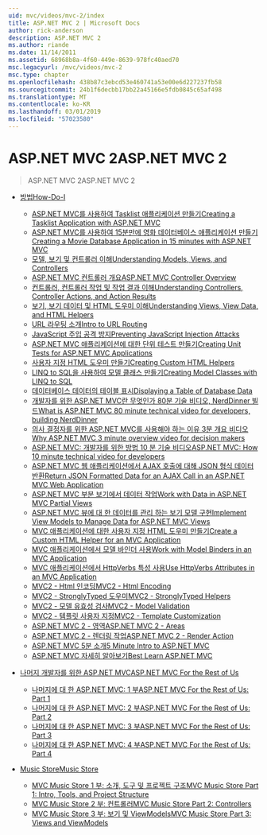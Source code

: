 ```yaml
---
uid: mvc/videos/mvc-2/index
title: ASP.NET MVC 2 | Microsoft Docs
author: rick-anderson
description: ASP.NET MVC 2
ms.author: riande
ms.date: 11/14/2011
ms.assetid: 68968b8a-4f60-449e-8639-978fc40aed70
msc.legacyurl: /mvc/videos/mvc-2
msc.type: chapter
ms.openlocfilehash: 438b87c3ebcd53e460741a53e00e6d227237fb58
ms.sourcegitcommit: 24b1f6decbb17bb22a45166e5fdb0845c65af498
ms.translationtype: MT
ms.contentlocale: ko-KR
ms.lasthandoff: 03/01/2019
ms.locfileid: "57023580"
---
```

<a name="aspnet-mvc-2"></a><span data-ttu-id="e2f11-103">ASP.NET MVC 2</span><span class="sxs-lookup"><span data-stu-id="e2f11-103">ASP.NET MVC 2</span></span>
====================
> <span data-ttu-id="e2f11-104">ASP.NET MVC 2</span><span class="sxs-lookup"><span data-stu-id="e2f11-104">ASP.NET MVC 2</span></span>


- [<span data-ttu-id="e2f11-105">방법</span><span class="sxs-lookup"><span data-stu-id="e2f11-105">How-Do-I</span></span>](how-do-i/index.md)

    - [<span data-ttu-id="e2f11-106">ASP.NET MVC를 사용하여 Tasklist 애플리케이션 만들기</span><span class="sxs-lookup"><span data-stu-id="e2f11-106">Creating a Tasklist Application with ASP.NET MVC</span></span>](how-do-i/creating-a-tasklist-application-with-aspnet-mvc.md)
    - [<span data-ttu-id="e2f11-107">ASP.NET MVC를 사용하여 15분만에 영화 데이터베이스 애플리케이션 만들기</span><span class="sxs-lookup"><span data-stu-id="e2f11-107">Creating a Movie Database Application in 15 minutes with ASP.NET MVC</span></span>](how-do-i/creating-a-movie-database-application-in-15-minutes-with-aspnet-mvc.md)
    - [<span data-ttu-id="e2f11-108">모델, 보기 및 컨트롤러 이해</span><span class="sxs-lookup"><span data-stu-id="e2f11-108">Understanding Models, Views, and Controllers</span></span>](how-do-i/understanding-models-views-and-controllers.md)
    - [<span data-ttu-id="e2f11-109">ASP.NET MVC 컨트롤러 개요</span><span class="sxs-lookup"><span data-stu-id="e2f11-109">ASP.NET MVC Controller Overview</span></span>](how-do-i/aspnet-mvc-controller-overview.md)
    - [<span data-ttu-id="e2f11-110">컨트롤러, 컨트롤러 작업 및 작업 결과 이해</span><span class="sxs-lookup"><span data-stu-id="e2f11-110">Understanding Controllers, Controller Actions, and Action Results</span></span>](how-do-i/understanding-controllers-controller-actions-and-action-results.md)
    - [<span data-ttu-id="e2f11-111">보기, 보기 데이터 및 HTML 도우미 이해</span><span class="sxs-lookup"><span data-stu-id="e2f11-111">Understanding Views, View Data, and HTML Helpers</span></span>](how-do-i/understanding-views-view-data-and-html-helpers.md)
    - [<span data-ttu-id="e2f11-112">URL 라우팅 소개</span><span class="sxs-lookup"><span data-stu-id="e2f11-112">Intro to URL Routing</span></span>](how-do-i/an-introduction-to-url-routing.md)
    - [<span data-ttu-id="e2f11-113">JavaScript 주입 공격 방지</span><span class="sxs-lookup"><span data-stu-id="e2f11-113">Preventing JavaScript Injection Attacks</span></span>](how-do-i/preventing-javascript-injection-attacks.md)
    - [<span data-ttu-id="e2f11-114">ASP.NET MVC 애플리케이션에 대한 단위 테스트 만들기</span><span class="sxs-lookup"><span data-stu-id="e2f11-114">Creating Unit Tests for ASP.NET MVC Applications</span></span>](how-do-i/creating-unit-tests-for-aspnet-mvc-applications.md)
    - [<span data-ttu-id="e2f11-115">사용자 지정 HTML 도우미 만들기</span><span class="sxs-lookup"><span data-stu-id="e2f11-115">Creating Custom HTML Helpers</span></span>](how-do-i/creating-custom-html-helpers.md)
    - [<span data-ttu-id="e2f11-116">LINQ to SQL을 사용하여 모델 클래스 만들기</span><span class="sxs-lookup"><span data-stu-id="e2f11-116">Creating Model Classes with LINQ to SQL</span></span>](how-do-i/creating-model-classes-with-linq-to-sql.md)
    - [<span data-ttu-id="e2f11-117">데이터베이스 데이터의 테이블 표시</span><span class="sxs-lookup"><span data-stu-id="e2f11-117">Displaying a Table of Database Data</span></span>](how-do-i/displaying-a-table-of-database-data.md)
    - [<span data-ttu-id="e2f11-118">개발자를 위한 ASP.NET MVC란 무엇인가 80분 기술 비디오, NerdDinner 빌드</span><span class="sxs-lookup"><span data-stu-id="e2f11-118">What is ASP.NET MVC 80 minute technical video for developers, building NerdDinner</span></span>](how-do-i/what-is-aspnet-mvc-80-minute-technical-video-for-developers-building-nerddinner.md)
    - [<span data-ttu-id="e2f11-119">의사 결정자를 위한 ASP.NET MVC를 사용해야 하는 이유 3분 개요 비디오</span><span class="sxs-lookup"><span data-stu-id="e2f11-119">Why ASP.NET MVC 3 minute overview video for decision makers</span></span>](how-do-i/why-aspnet-mvc-3-minute-overview-video-for-decision-makers.md)
    - [<span data-ttu-id="e2f11-120">ASP.NET MVC: 개발자를 위한 방법 10 분 기술 비디오</span><span class="sxs-lookup"><span data-stu-id="e2f11-120">ASP.NET MVC: How 10 minute technical video for developers</span></span>](how-do-i/aspnet-mvc-how-10-minute-technical-video-for-developers.md)
    - [<span data-ttu-id="e2f11-121">ASP.NET MVC 웹 애플리케이션에서 AJAX 호출에 대해 JSON 형식 데이터 반환</span><span class="sxs-lookup"><span data-stu-id="e2f11-121">Return JSON Formatted Data for an AJAX Call in an ASP.NET MVC Web Application</span></span>](how-do-i/how-do-i-return-json-formatted-data-for-an-ajax-call-in-an-aspnet-mvc-web-application.md)
    - [<span data-ttu-id="e2f11-122">ASP.NET MVC 부분 보기에서 데이터 작업</span><span class="sxs-lookup"><span data-stu-id="e2f11-122">Work with Data in ASP.NET MVC Partial Views</span></span>](how-do-i/how-do-i-work-with-data-in-aspnet-mvc-partial-views.md)
    - [<span data-ttu-id="e2f11-123">ASP.NET MVC 뷰에 대 한 데이터를 관리 하는 보기 모델 구현</span><span class="sxs-lookup"><span data-stu-id="e2f11-123">Implement View Models to Manage Data for ASP.NET MVC Views</span></span>](how-do-i/how-do-i-implement-view-models-to-manage-data-for-aspnet-mvc-views.md)
    - [<span data-ttu-id="e2f11-124">MVC 애플리케이션에 대한 사용자 지정 HTML 도우미 만들기</span><span class="sxs-lookup"><span data-stu-id="e2f11-124">Create a Custom HTML Helper for an MVC Application</span></span>](how-do-i/how-do-i-create-a-custom-html-helper-for-an-mvc-application.md)
    - [<span data-ttu-id="e2f11-125">MVC 애플리케이션에서 모델 바인더 사용</span><span class="sxs-lookup"><span data-stu-id="e2f11-125">Work with Model Binders in an MVC Application</span></span>](how-do-i/how-do-i-work-with-model-binders-in-an-mvc-application.md)
    - [<span data-ttu-id="e2f11-126">MVC 애플리케이션에서 HttpVerbs 특성 사용</span><span class="sxs-lookup"><span data-stu-id="e2f11-126">Use HttpVerbs Attributes in an MVC Application</span></span>](how-do-i/how-do-i-use-httpverbs-attributes-in-an-mvc-application.md)
    - [<span data-ttu-id="e2f11-127">MVC2 - Html 인코딩</span><span class="sxs-lookup"><span data-stu-id="e2f11-127">MVC2 - Html Encoding</span></span>](how-do-i/mvc2-html-encoding.md)
    - [<span data-ttu-id="e2f11-128">MVC2 - StronglyTyped 도우미</span><span class="sxs-lookup"><span data-stu-id="e2f11-128">MVC2 - StronglyTyped Helpers</span></span>](how-do-i/mvc2-stronglytyped-helpers.md)
    - [<span data-ttu-id="e2f11-129">MVC2 - 모델 유효성 검사</span><span class="sxs-lookup"><span data-stu-id="e2f11-129">MVC2 - Model Validation</span></span>](how-do-i/mvc2-model-validation.md)
    - [<span data-ttu-id="e2f11-130">MVC2 - 템플릿 사용자 지정</span><span class="sxs-lookup"><span data-stu-id="e2f11-130">MVC2 - Template Customization</span></span>](how-do-i/mvc2-template-customization.md)
    - [<span data-ttu-id="e2f11-131">ASP.NET MVC 2 - 영역</span><span class="sxs-lookup"><span data-stu-id="e2f11-131">ASP.NET MVC 2 - Areas</span></span>](how-do-i/aspnet-mvc-2-areas.md)
    - [<span data-ttu-id="e2f11-132">ASP.NET MVC 2 - 렌더링 작업</span><span class="sxs-lookup"><span data-stu-id="e2f11-132">ASP.NET MVC 2 - Render Action</span></span>](how-do-i/aspnet-mvc-2-render-action.md)
    - [<span data-ttu-id="e2f11-133">ASP.NET MVC 5분 소개</span><span class="sxs-lookup"><span data-stu-id="e2f11-133">5 Minute Intro to ASP.NET MVC</span></span>](how-do-i/5-minute-introduction-to-aspnet-mvc.md)
    - [<span data-ttu-id="e2f11-134">ASP.NET MVC 자세히 알아보기</span><span class="sxs-lookup"><span data-stu-id="e2f11-134">Best Learn ASP.NET MVC</span></span>](how-do-i/how-to-best-learn-asp-net-mvc.md)
- [<span data-ttu-id="e2f11-135">나머지 개발자를 위한 ASP.NET MVC</span><span class="sxs-lookup"><span data-stu-id="e2f11-135">ASP.NET MVC For the Rest of Us</span></span>](aspnet-mvc-for-the-rest-of-us/index.md)

    - [<span data-ttu-id="e2f11-136">나머지에 대 한 ASP.NET MVC: 1 부</span><span class="sxs-lookup"><span data-stu-id="e2f11-136">ASP.NET MVC For the Rest of Us: Part 1</span></span>](aspnet-mvc-for-the-rest-of-us/aspnet-mvc-for-the-rest-of-us-part-1.md)
    - [<span data-ttu-id="e2f11-137">나머지에 대 한 ASP.NET MVC: 2 부</span><span class="sxs-lookup"><span data-stu-id="e2f11-137">ASP.NET MVC For the Rest of Us: Part 2</span></span>](aspnet-mvc-for-the-rest-of-us/aspnet-mvc-for-the-rest-of-us-part-2.md)
    - [<span data-ttu-id="e2f11-138">나머지에 대 한 ASP.NET MVC: 3 부</span><span class="sxs-lookup"><span data-stu-id="e2f11-138">ASP.NET MVC For the Rest of Us: Part 3</span></span>](aspnet-mvc-for-the-rest-of-us/aspnet-mvc-for-the-rest-of-us-part-3.md)
    - [<span data-ttu-id="e2f11-139">나머지에 대 한 ASP.NET MVC: 4 부</span><span class="sxs-lookup"><span data-stu-id="e2f11-139">ASP.NET MVC For the Rest of Us: Part 4</span></span>](aspnet-mvc-for-the-rest-of-us/aspnet-mvc-for-the-rest-of-us-part-4.md)
- [<span data-ttu-id="e2f11-140">Music Store</span><span class="sxs-lookup"><span data-stu-id="e2f11-140">Music Store</span></span>](music-store/index.md)

    - [<span data-ttu-id="e2f11-141">MVC Music Store 1 부: 소개, 도구 및 프로젝트 구조</span><span class="sxs-lookup"><span data-stu-id="e2f11-141">MVC Music Store Part 1: Intro, Tools, and Project Structure</span></span>](music-store/mvc-music-store-part-1-intro-tools-and-project-structure.md)
    - [<span data-ttu-id="e2f11-142">MVC Music Store 2 부: 컨트롤러</span><span class="sxs-lookup"><span data-stu-id="e2f11-142">MVC Music Store Part 2: Controllers</span></span>](music-store/mvc-music-store-part-2-controllers.md)
    - [<span data-ttu-id="e2f11-143">MVC Music Store 3 부: 보기 및 ViewModels</span><span class="sxs-lookup"><span data-stu-id="e2f11-143">MVC Music Store Part 3: Views and ViewModels</span></span>](music-store/mvc-music-store-part-3-views-and-viewmodels.md)
